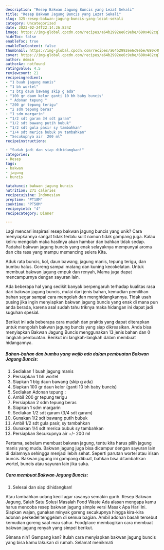 ```yaml
---
description: "Resep Bakwan Jagung Buncis yang Lezat Sekali"
title: "Resep Bakwan Jagung Buncis yang Lezat Sekali"
slug: 325-resep-bakwan-jagung-buncis-yang-lezat-sekali
category: Uncategorized
date: 2023-02-24T22:14:26.824Z
image: https://img-global.cpcdn.com/recipes/a64b2992ee6c9ebe/680x482cq70/bakwan-jagung-buncis-foto-resep-utama.jpg
hideToc: false
enableToc: true
enableTocContent: false
thumbnail: https://img-global.cpcdn.com/recipes/a64b2992ee6c9ebe/680x482cq70/bakwan-jagung-buncis-foto-resep-utama.jpg
cover: https://img-global.cpcdn.com/recipes/a64b2992ee6c9ebe/680x482cq70/bakwan-jagung-buncis-foto-resep-utama.jpg
author: Admin
authorAv: notfound
ratingvalue: 4.5
reviewcount: 21
recipeingredient:
- "1 buah jagung manis"
- "1 bh wortel"
- "1 btg daun bawang skip g ada"
- "100 gr daun kelor ganti 10 bh baby buncis"
- " Adonan tepung "
- "200 gr tepung terigu"
- "2 sdm tepung beras"
- "1 sdm margarin"
- "1/2 sdt garam 34 sdt garam"
- "1/2 sdt bawang putih bubuk"
- "1/2 sdt gula pasir sy tambahkan"
- "1/4 sdt merica bubuk sy tambahkan"
- "Secukupnya air  200 ml"
recipeinstructions:

- "Sudah jadi dan siap dihidangkan!"
categories:
- Resep
tags:
- bakwan
- jagung
- buncis

katakunci: bakwan jagung buncis 
nutrition: 271 calories
recipecuisine: Indonesian
preptime: "PT18M"
cooktime: "PT50M"
recipeyield: "4"
recipecategory: Dinner

---
```





Lagi mencari inspirasi resep bakwan jagung buncis yang unik? Cara menyiapkannya sangat tidak terlalu sulit namun tidak gampang juga. Kalau keliru mengolah maka hasilnya akan hambar dan bahkan tidak sedap. Padahal bakwan jagung buncis yang enak selayaknya mempunyai aroma dan cita rasa yang mampu memancing selera Kita.





Aduk rata buncis, kol, daun bawang, jagung manis, tepung terigu, dan bumbu halus. Goreng sampai matang dan kuning kecokelatan. Untuk membuat bakwan jagung empuk dan renyah, Mama juga dapat mencampurnya dengan sayuran lain.

Ada beberapa hal yang sedikit banyak berpengaruh terhadap kualitas rasa dari bakwan jagung buncis, mulai dari jenis bahan, kemudian pemilihan bahan segar sampai cara mengolah dan menghidangkannya. Tidak usah pusing jika ingin menyiapkan bakwan jagung buncis yang enak di mana pun anda berada, karena asal sudah tahu triknya maka hidangan ini dapat jadi suguhan spesial.






Berikut ini ada beberapa cara mudah dan praktis yang dapat diterapkan untuk mengolah bakwan jagung buncis yang siap dikreasikan. Anda bisa menyiapkan Bakwan Jagung Buncis menggunakan 13 jenis bahan dan 0 langkah pembuatan. Berikut ini langkah-langkah dalam membuat hidangannya.

<!--inarticleads1-->

##### Bahan-bahan dan bumbu yang wajib ada dalam pembuatan Bakwan Jagung Buncis:

1. Sediakan 1 buah jagung manis
1. Persiapkan 1 bh wortel
1. Siapkan 1 btg daun bawang (skip g ada)
1. Siapkan 100 gr daun kelor (ganti 10 bh baby buncis)
1. Sediakan  Adonan tepung :
1. Ambil 200 gr tepung terigu
1. Persiapkan 2 sdm tepung beras
1. Siapkan 1 sdm margarin
1. Sediakan 1/2 sdt garam (3/4 sdt garam)
1. Gunakan 1/2 sdt bawang putih bubuk
1. Ambil 1/2 sdt gula pasir, sy tambahkan
1. Gunakan 1/4 sdt merica bubuk sy tambahkan
1. Persiapkan Secukupnya air +/- 200 ml


Pertama, sebelum membuat bakwan jagung, tentu kita harus pilih jagung manis yang muda. Bakwan jagung juga bisa dicampur dengan sayuran lain di dalamnya sehingga menjadi lebih sehat. Seperti parutan wortel atau irisan buncis. Bakwan jagung ini gampang dibuat, bahkan bisa ditambahkan wortel, buncis atau sayuran lain jika suka. 

<!--inarticleads2-->

##### Cara membuat Bakwan Jagung Buncis:


1. Selesai dan siap dihidangkan!

Atau tambahkan udang kecil agar rasanya semakin gurih. Resep Bakwan Jagung, Salah Satu Solusi Masalah Food Waste Ada alasan mengapa kamu harus mencoba resep bakwan jagung simple versi Masak Apa Hari Ini. Siapkan wajan, gunakan minyak goreng secukupnya hingga kira-kira adonan perkedel tenggelam di semua bagian. Ambil adonan basah tersebut kemudian goreng saat mau sahur. Foodplace membagikan cara membuat bakwan jagung renyah yang simpel berikut. 

Gimana nih? Gampang kan? Itulah cara menyiapkan bakwan jagung buncis yang bisa kamu lakukan di rumah. Selamat menikmati

